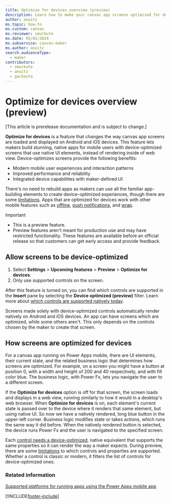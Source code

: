 ```yaml
---
title: Optimize for devices overview (preview)
description: Learn how to make your canvas app screens optimized for devices. 
author: anuitz
ms.topic: how-to
ms.custom: canvas
ms.reviewer: smurkute
ms.date: 05/01/2024
ms.subservice: canvas-maker
ms.author: anuitz
search.audienceType: 
  - maker
contributors:
  - smurkute
  - anuitz
  - gachasta
---
```


# Optimize for devices overview (preview)

[This article is prerelease documentation and is subject to change.]

**Optimize for devices** is a feature that changes the way canvas app screens are loaded and displayed on Android and iOS devices. This feature lets makers build stunning, native apps for mobile users with device-optimized screens that use native UI elements, instead of rendering inside of web view. Device-optimizes screens provide the following benefits:

- Modern mobile user experiences and interaction patterns
- Improved performance and reliability
- Integrated device capabilities with maker-defined UI

There's no need to rebuild apps as makers can use all the familiar app-building elements to create device-optimized experiences, though there are some [limitations](./optimize-for-devices-controls.md). Apps that are optimized for devices work with other mobile features such as [offline](./canvas-mobile-offline-overview.md), [push notifications](./power-apps-mobile-notification.md), and [wrap](../maker/common/wrap/overview.md).

> [!Important]
> - This is a preview feature.
> - Preview features aren't meant for production use and may have restricted functionality. These features are available before an official release so that customers can get early access and provide feedback.


## Allow screens to be device-optimized

1. Select **Settings** > **Upcoming features** > **Preview** > **Optimize for devices**.
2. Only use supported controls on the screen.

After this feature is turned on, you can find which controls are supported in the **Insert** pane by selecting the **Device optimized (preview)** filter. Learn more about [which controls are supported natively today](./optimize-for-devices-controls.md).

Screens made solely with device-optimized controls automatically render natively on Android and iOS devices. An app can have screens which are optimized, while some others aren't. This only depends on the controls chosen by the maker to create that screen.

## How screens are optimized for devices

For a canvas app running on Power Apps mobile, there are UI elements, their current state, and the related business logic that determines how screens are optimized. For example, on a screen you might have a button at position 0, with a width and height of 200 and 40 respectively, and with fill color blue. The business logic, with Power Fx, lets you navigate the user to a different screen.

If the **Optimize for devices** option is off for that screen, the screen loads and displays in a web view, running similarly to how it would in a desktop's web browser. When **Optimize for devices** is on, each element's current state is passed over to the device where it renders that same element, but using native UI. So now we have a natively rendered, long blue button in the upper-left corner. Business logic modifies state or takes actions, which runs the same way it did before. When the natively rendered button is selected, the device runs Power Fx and the user is navigated to the specified screen.

Each [control needs a device-optimized](./optimize-for-devices-controls.md), native equivalent that supports the same properties so it can render the way a maker expects. During preview, there are some [limitations](optimize-for-devices-controls.md#known-limitations) to which controls and properties are supported. Whether a control is classic or modern, it filters the list of controls for device-optimized ones.

### Related information

[Supported platforms for running apps using the Power Apps mobile app](/power-apps/limits-and-config#supported-platforms-for-running-apps-using-the-power-apps-mobile-app)   

[!INCLUDE[footer-include](../includes/footer-banner.md)]
